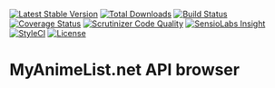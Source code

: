 
[![Latest Stable Version](https://img.shields.io/packagist/v/anime-db/my-anime-list-browser-bundle.svg?maxAge=3600&label=stable)](https://packagist.org/packages/anime-db/my-anime-list-browser-bundle)
[![Total Downloads](https://img.shields.io/packagist/dt/anime-db/my-anime-list-browser-bundle.svg?maxAge=3600)](https://packagist.org/packages/anime-db/my-anime-list-browser-bundle)
[![Build Status](https://img.shields.io/travis/anime-db/my-anime-list-browser-bundle.svg?maxAge=3600)](https://travis-ci.org/anime-db/my-anime-list-browser-bundle)
[![Coverage Status](https://img.shields.io/coveralls/anime-db/my-anime-list-browser-bundle.svg?maxAge=3600)](https://coveralls.io/github/anime-db/my-anime-list-browser-bundle?branch=master)
[![Scrutinizer Code Quality](https://img.shields.io/scrutinizer/g/anime-db/my-anime-list-browser-bundle.svg?maxAge=3600)](https://scrutinizer-ci.com/g/anime-db/my-anime-list-browser-bundle/?branch=master)
[![SensioLabs Insight](https://img.shields.io/sensiolabs/i/199d5653-9372-48d2-8da7-d62aaa1d2ea8.svg?maxAge=3600&label=SLInsight)](https://insight.sensiolabs.com/projects/199d5653-9372-48d2-8da7-d62aaa1d2ea8)
[![StyleCI](https://styleci.io/repos/97733243/shield?branch=master)](https://styleci.io/repos/97733243)
[![License](https://img.shields.io/packagist/l/anime-db/my-anime-list-browser-bundle.svg?maxAge=3600)](https://github.com/anime-db/my-anime-list-browser-bundle)

MyAnimeList.net API browser
===========================
